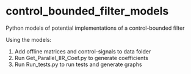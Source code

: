 # control_bounded_filter_models
<p>Python models of potential implementations of a control-bounded filter

Using the models:</p>
<ol>
<li>Add offline matrices and control-signals to data folder</li>
<li>Run Get_Parallel_IIR_Coef.py to generate coefficients</li>
<li>Run Run_tests.py to run tests and generate graphs</li>
</ol>
